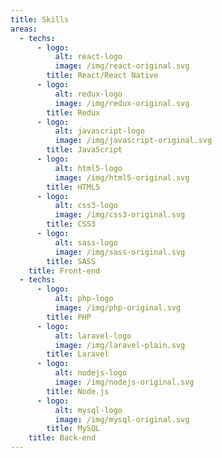 ```yaml
---
title: Skills
areas:
  - techs:
      - logo:
          alt: react-logo
          image: /img/react-original.svg
        title: React/React Native
      - logo:
          alt: redux-logo
          image: /img/redux-original.svg
        title: Redux
      - logo:
          alt: javascript-logo
          image: /img/javascript-original.svg
        title: JavaScript
      - logo:
          alt: html5-logo
          image: /img/html5-original.svg
        title: HTML5
      - logo:
          alt: css3-logo
          image: /img/css3-original.svg
        title: CSS3
      - logo:
          alt: sass-logo
          image: /img/sass-original.svg
        title: SASS
    title: Front-end
  - techs:
      - logo:
          alt: php-logo
          image: /img/php-original.svg
        title: PHP
      - logo:
          alt: laravel-logo
          image: /img/laravel-plain.svg
        title: Laravel
      - logo:
          alt: nodejs-logo
          image: /img/nodejs-original.svg
        title: Node.js
      - logo:
          alt: mysql-logo
          image: /img/mysql-original.svg
        title: MySQL
    title: Back-end
---
```


